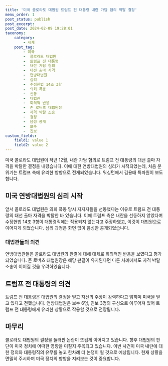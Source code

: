```yaml
---
title: '미국 콜로라도 대법원 트럼프 전 대통령 내란 가담 혐의 박탈 결정'
menu_order: 1
post_status: publish
post_excerpt: 
post_date: 2024-02-09 19:28:01
taxonomy:
    category:
        - 세계
    post_tag:
        - 미국
        -  콜로라도 대법원
        -  트럼프 전 대통령
        -  내란 가담 혐의
        -  대선 출마 자격
        -  연방대법원
        -  심리
        -  수정헌법 14조 3항
        -  의회 폭동
        -  선동
        -  대법관
        -  회의적 반응
        -  존 로버츠 대법원장
        -  자격 박탈 소송
        -  결정
        -  음성 공개
        -  보수
        -  진보
custom_fields:
    field1: value 1
    field2: value 2
---
```


미국 콜로라도 대법원이 작년 12월, 내란 가담 혐의로 트럼프 전 대통령의 대선 출마 자격을 박탈한 결정을 내렸습니다. 이에 대한 연방대법원의 심리가 시작되었는데, 처음 분위기는 트럼프 측에 유리한 방향으로 전개되었습니다. 워싱턴에서 김용태 특파원이 보도합니다. 
## 미국 연방대법원의 심리 시작
앞서 콜로라도 대법원은 의회 폭동 당시 지지자들을 선동했다는 이유로 트럼프 전 대통령의 대선 출마 자격을 박탈한 바 있습니다. 이에 트럼프 측은 내란을 선동하지 않았다며 수정헌법 14조 3항이 대통령직에는 적용되지 않는다고 주장하였고, 이것이 대법원으로 이어지게 되었습니다. 심리 과정은 화면 없이 음성만 공개되었습니다.
### 대법관들의 의견
연방대법관들은 콜로라도 대법원의 판결에 대해 대체로 회의적인 반응을 보였다고 평가되었습니다. 존 로버츠 대법원장은 해당 판결이 유지된다면 다른 사례에서도 자격 박탈 소송이 이어질 것을 우려하였습니다.
## 트럼프 전 대통령의 의견
트럼프 전 대통령은 대법원의 결정을 믿고 자신의 주장이 강력하다고 밝히며 미국을 믿고 있다고 전했습니다. 연방대법원은 보수 6명, 진보 3명의 구성으로 이루어져 있어 트럼프 전 대통령에게 유리한 상황으로 작용할 것으로 전망됩니다.
## 마무리
콜로라도 대법원의 결정을 둘러싼 논란이 뜨겁게 이어지고 있습니다. 향후 대법원의 판단이 미국 정치에 어떠한 영향을 미칠지 주목되고 있습니다. 이번 사건이 미국 내란에 대한 정의와 대통령직의 유무를 놓고 한차례 더 논쟁이 될 것으로 예상됩니다. 현재 상황을 면밀히 주시하며 미국 정치의 향방을 지켜보는 것이 중요합니다.

